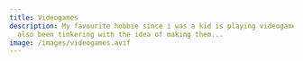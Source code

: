 ```yaml
---
title: Videogames
description: My favourite hobbie since i was a kid is playing videogames, i've
  also been tinkering with the idea of making them...
image: /images/videogames.avif
---
```

